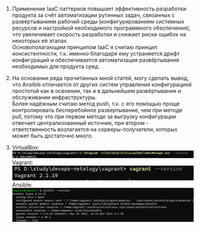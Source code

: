 1. Применение IaaC паттернов повышает эффективность разработки продукта за счёт автоматизации рутинных задач, связанных с развёртыванием рабочей среды (конфигурированием системных ресурсов и настройкой необходимого программного обеспечения), что увеличивает скорость разработки и снижает риски ошибок на некоторых её этапах.   
Основополагающим принципом IaaC я считаю принцип консистентности, т.к. именно благодаря ему устраняется дрифт конфигураций и обеспечивается автоматизация развёртывания необходимых для продукта сред.

2. На основании ряда прочитанных мной статей, могу сделать вывод, что Ansible отличается от других систем управления конфигурацией простотой как в освоении, так и в дальнейшем развёртывании и обслуживании инфраструктуры.   
Более надёжным считаю метод push, т.к. с его помощью проще контролировать бесперебойное развертывание, чем при методе pull, потому что при первом методе за выгрузку конфигурации отвечает централизованный источник, при втором - ответственность возлагается на серверы-получатели, которых может быть достаточно много.

3. VirtualBox:   
![](screenshots/virtual_box_installed.png)   
Vagrant:   
![](screenshots/vagrant_installed.png)   
Ansible:   
![](screenshots/ansible_installed.png)
